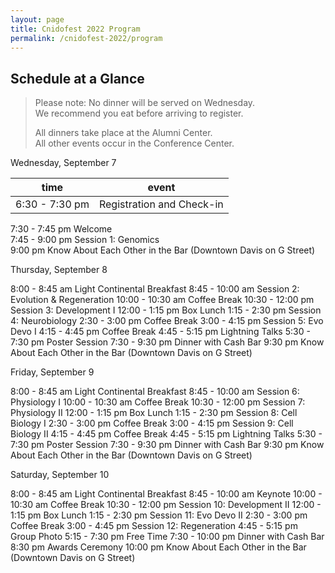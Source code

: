 ```yaml
---
layout: page
title: Cnidofest 2022 Program
permalink: /cnidofest-2022/program
---
```


## Schedule at a Glance
> Please note: 	No dinner will be served on Wednesday.  
> We recommend you eat before arriving to register.  
> 
> All dinners take place at the Alumni Center.  
> All other events occur in the Conference Center.   

Wednesday, September 7

| time | event |
| ---- | ----- |
|6:30 - 7:30 pm	|		Registration and Check-in  |


7:30 - 7:45 pm			Welcome  
7:45 - 9:00 pm			Session 1: Genomics  
9:00 pm			Know About Each Other in the Bar (Downtown Davis on G Street)  

Thursday, September 8

8:00 - 8:45 am			Light Continental Breakfast
8:45 - 10:00 am		Session 2: Evolution & Regeneration
10:00 - 10:30 am		Coffee Break
10:30 - 12:00 pm		Session 3: Development I
12:00 - 1:15 pm		Box Lunch 
1:15 - 2:30 pm			Session 4: Neurobiology
2:30 - 3:00 pm			Coffee Break
3:00 - 4:15 pm			Session 5: Evo Devo I
4:15 - 4:45 pm			Coffee Break
4:45 - 5:15 pm			Lightning Talks
5:30 - 7:30 pm			Poster Session
7:30 - 9:30 pm			Dinner with Cash Bar
9:30 pm			Know About Each Other in the Bar (Downtown Davis on G Street)

Friday, September 9

8:00 - 8:45 am			Light Continental Breakfast
8:45 - 10:00 am		Session 6: Physiology I
10:00 - 10:30 am		Coffee Break
10:30 - 12:00 pm		Session 7: Physiology II
12:00 - 1:15 pm		Box Lunch 
1:15 - 2:30 pm			Session 8: Cell Biology I
2:30 - 3:00 pm			Coffee Break
3:00 - 4:15 pm			Session 9: Cell Biology II
4:15 - 4:45 pm			Coffee Break
4:45 - 5:15 pm			Lightning Talks
5:30 - 7:30 pm			Poster Session
7:30 - 9:30 pm			Dinner with Cash Bar
9:30 pm			Know About Each Other in the Bar (Downtown Davis on G Street)

Saturday, September 10

8:00 - 8:45 am			Light Continental Breakfast
8:45 - 10:00 am	Keynote
10:00 - 10:30 am		Coffee Break
10:30 - 12:00 pm		Session 10: Development II
12:00 - 1:15 pm		Box Lunch 
1:15 - 2:30 pm			Session 11: Evo Devo II
2:30 - 3:00 pm			Coffee Break
3:00 - 4:45 pm			Session 12: Regeneration
4:45 - 5:15 pm			Group Photo
5:15 - 7:30 pm			Free Time
7:30 - 10:00 pm		Dinner with Cash Bar
8:30 pm			Awards Ceremony
10:00 pm 			Know About Each Other in the Bar (Downtown Davis on G Street)